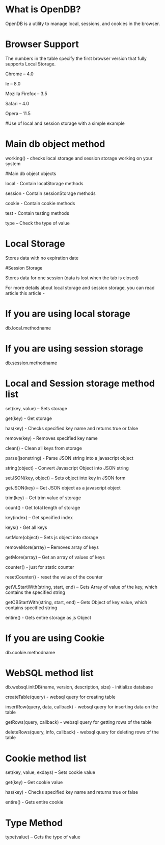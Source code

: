 # What is OpenDB?
OpenDB is a utility to manage local, sessions, and cookies in the browser.

# Browser Support
The numbers in the table specify the first browser version that fully supports Local Storage.

Chrome – 4.0

Ie – 8.0

Mozilla Firefox – 3.5

Safari – 4.0

Opera – 11.5

#Use of local and session storage with a simple example

<!DOCTYPE html>
<html lang="en">
<head><title>OpenDB</title></head>
<body>
	<script src="opendb.js"></script>
	<script>
		(function () {
			// Working is a method to find your browser support localstorage or session storage if supported then you will get true and otherwise false
			console.log(db.working());  // true means you can work on it
		}());
	</script>
	</body>
</html>


# Main db object method

working() - checks local storage and session storage working on your system

#Main db object objects

local  -  Contain localStorage methods

session  -  Contain sessionStorage methods

cookie - Contain cookie methods

test  -  Contain testing methods

type – Check the type of value


# Local Storage

Stores data with no expiration date


#Session Storage

Stores data for one session (data is lost when the tab is closed)


For more details about local storage and session storage, you can read article this article - 

# If you are using local storage
db.local.methodname


# If you are using session storage
db.session.methodname


# Local and Session storage method list

set(key, value) – Sets storage

get(key) - Get storage

has(key) - Checks specified key name and returns true or false

remove(key) -  Removes specified key name

clean() - Clean all keys from storage

parse(jsonstring) - Parse JSON string into a javascript object

string(object) - Convert Javascript Object  into JSON string

setJSON(key, object) – Sets object into key in JSON form

getJSON(key) – Get JSON object as a javascript object

trim(key) – Get trim value of storage

count() - Get total length of storage

key(index) – Get  specified index

keys() - Get all keys

setMore(object) – Sets js object into storage

removeMore(array) – Removes array of keys

getMore(array) – Get an array of values of keys

counter() - just for static counter

resetCounter() - reset the value of the counter

getVLStartWith(string, start, end) – Gets Array of value of the key, which contains the specified string

getOBStartWith(string, start, end) – Gets Object of key value, which contains specified string

entire() - Gets entire storage as js Object


# If you are using Cookie

db.cookie.methodname

# WebSQL method list

db.websql.initDB(name, version, description, size)  - initialize database

createTable(query) - websql query for creating table

insertRow(query, data, callback) -  websql query for inserting data on the table

getRows(query, callback) - websql query for getting rows of the table

deleteRows(query, info, callback) - websql query for deleting rows of the table

# Cookie method list

set(key, value, exdays) – Sets cookie value

get(key) – Get cookie value

has(key) - Checks specified key name and returns true or false

entire() - Gets entire cookie

# Type Method  

type(value) – Gets the type of value
